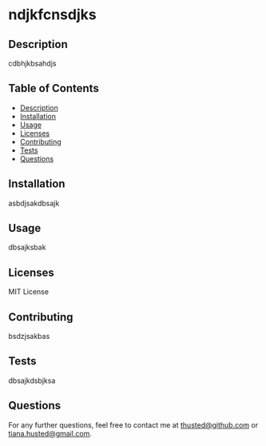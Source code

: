 # ndjkfcnsdjks

## Description
cdbhjkbsahdjs

## Table of Contents
* [Description](#Description)
* [Installation](#Installation)
* [Usage](#Usage)
* [Licenses](#Licenses)
* [Contributing](#Contributing)
* [Tests](#Tests)
* [Questions](#Questions)

## Installation
asbdjsakdbsajk

## Usage
dbsajksbak

## Licenses
MIT License

## Contributing
bsdzjsakbas

## Tests
dbsajkdsbjksa

## Questions
For any further questions, feel free to contact me at thusted@github.com or tiana.husted@gmail.com.
